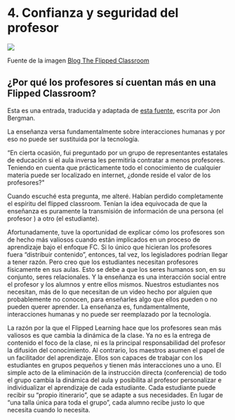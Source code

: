# 4\. Confianza y seguridad del profesor


![](http://www.theflippedclassroom.es/wp-content/uploads/2015/01/confidence.001.jpg)


Fuente de la imagen [Blog The Flipped Classroom](http://www.theflippedclassroom.es/)

## ¿Por qué los profesores sí cuentan más en una Flipped Classroom?

Esta es una entrada, traducida y adaptada de [esta fuente](http://edtechreview.in/news/news/trends-insights/insights/929-why-teachers-matter-more-in-a-flipped-classroom-by-jon-bergmann), escrita por Jon Bergman.

La enseñanza versa fundamentalmente sobre interacciones humanas y por eso no puede ser sustituida por la tecnología.

“En cierta ocasión, fui preguntado por un grupo de representantes estatales de educación si el aula inversa les permitiría contratar a menos profesores. Teniendo en cuenta que prácticamente todo el conocimiento de cualquier materia puede ser localizado en internet, ¿donde reside el valor de los profesores?"

Cuando escuché esta pregunta, me alteré. Habían perdido completamente el espíritu del flipped classroom. Tenían la idea equivocada de que la enseñanza es puramente la transmisión de información de una persona (el profesor ) a otro (el estudiante).

Afortunadamente, tuve la oportunidad de explicar cómo los profesores son de hecho más valiosos cuando están implicados en un proceso de aprendizaje bajo el enfoque FC. Si lo único que hicieran los profesores fuera “distribuir contenido”, entonces, tal vez, los legisladores podrían llegar a tener razón. Pero creo que los estudiantes necesitan profesores físicamente en sus aulas. Esto se debe a que los seres humanos son, en su conjunto, seres relacionales. Y la enseñanza es una interacción social entre el profesor y los alumnos y entre ellos mismos. Nuestros estudiantes nos necesitan, más de lo que necesitan de un video hecho por alguien que probablemente no conocen, para enseñarles algo que ellos pueden o no pueden querer aprender. La enseñanza es, fundamentalmente, interacciones humanas y no puede ser reemplazado por la tecnología.

La razón por la que el Flipped Learning hace que los profesores sean más valiosos es que cambia la dinámica de la clase. Ya no es la entrega de contenido el foco de la clase, ni es la principal responsabilidad del profesor la difusión del conocimiento. Al contrario, los maestros asumen el papel de un facilitador del aprendizaje. Ellos son capaces de trabajar con los estudiantes en grupos pequeños y tienen más interacciones uno a uno. El simple acto de la eliminación de la instrucción directa (conferencia) de todo el grupo cambia la dinámica del aula y posibilita al profesor personalizar e individualizar el aprendizaje de cada estudiante. Cada estudiante puede recibir su “propio itinerario”, que se adapte a sus necesidades. En lugar de “una talla única para toda el grupo”, cada alumno recibe justo lo que necesita cuando lo necesita.
